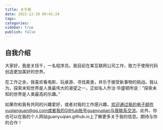 ```yaml
---
title: 关于我
date: 2022-12-20 09:41:24
tags:
categories:
sidebar: true
publish: false
---
```


## 自我介绍

大家好，我是关钰千，一名程序员。我目前在某互联网公司工作，致力于使用代码创造更加美好的世界。

在工作之余，我喜欢看电影、玩桌游、寻找美食，并乐于接受新事物的挑战。我认为，探索未知世界是人类最伟大的渴望之一，正如名人乔治·华盛顿所说：“探索未知的世界是人类最高的乐趣。”

如果你和我有共同的兴趣爱好，或者对我的工作感兴趣，欢迎通过我的电子邮件yuqianguan@qq.com或者我的GitHub账号guanyuqian与我联系交流。此外，你也可以在我的个人网站guanyuqian.github.io上了解更多关于我的信息。期待与你的合作！

<!-- 


##  个人信息 
 - Guanyuqian/男/1996
 - 研究生/ECNU SE
 - E-Mail：[yuqianguan@qq.com](mailto:the_sam@foxmail.com)
 - Github：[guanyuqian](http://github.com/guanyuqian)
 - 个人网站：[guanyuqian.github.io](http://guanyuqian.github.io)


##  工作经历
### 字节跳动  —  海外内容安全  —  2022年10月 ~ 至今
### 字节跳动  —  成人英语业务  —  2021年06月 ~ 2022年07月

### 华为

2020年6月 ~ 2020年8月 

#### DDS中间件

进行车载操作系统中间件数据分发服务(Data Distribution Service, DDS) 的研发工作，本人负责一个功能模块的实现。模块有对应的开源版本，要求改变设计模式、使用 ISO C++新特性进行编写、并设计代码行覆盖率 100%的 单元测试用例。

### 东方海外

2017年6月 ~ 2017年10月

#### 数据可视化网站研发

负责公司一个数据可视化网站的研发工作。使用node js + jq + mongodb全栈开发。在入职前没接触过 node js 相关技术，入职后的一周内结合项目代码进行快速的学习，掌握了相关的开发能力，完成了多个独立功能模块的开发。

## 项目经历

#### 消息通知服务

- 提供给站外用户的服务，主要负责告警事件的消息通知，需要支持短信、飞书、email等多种通知方式；
- 渠道可配置化，不同的用户支持定制化的消息渠道，比如邮件短信等需要支持多种不同的第三方平台，具体发送使用goplugin实现具体发送能力，解决多客户版本碎片化问题；
- 实现提供消息幂等发送能力，使用消息队列进行流量的削峰填谷，支持消息失败重试，提升消息通知的成功率。

### 后台自动生产系统

- 实现自动化内容生产系统的各原子服务（字幕生成、素材定级），涉及与站内多个团队进行交互；
- 第三方平台资源导入，引入15W+量级第三方视频的学习素材进入内容池中，丰富应用素材范围；
- 自动化生成系统提供任务管理功能，使用RMQ进行任务数据之间的流转，RDS进行结构化数据存储，使用FSM相关DSL模板定义任务间流转关系。系统中提供相同素材的幂等复用处理，利用多环境进行处理队列的区分和流量控制，超时重试和定时巡检等功能；
- 后台系统优化，比如接入权限管理中台使用RDBC的权限控制替代之前的ACL方案、教学素材字幕编辑优化（拆分合并可以按照时间戳进行重新打轴）；
- 通低代码平台搭建自动化工作流系统的任务状态排查UI界面，提升RD缺陷定位效率。

### C端用户增长相关功能

- 优惠券发放活动，指定特定群体用户定期发放优惠券促进用户类型转化，优惠券系统提供幂等处理，利用营销平台结合HIVE同步RDS对圈定目标用户进行周期性优惠券发放和通知；
- 实现成就系统，定期打卡下发徽章、激励用户进行学习分享，活跃用户社区氛围。RDS存储成就类型和成就记录，利用Redis进行此类数据的缓存，利用RMQ监听用户行为事件，不同成就类型监听对应队列进行用户成就的进度更新和成就发放；
- 优化反馈页面，对接反馈中台，策略模式可动态配置反馈模板，支持不发版动态配置反馈页面。开发飞书机器人，将用户反馈内容定期拉取转发到飞书群中。 -->


<!-- ## 技能清单 -->

<!-- ## 技能清单

- 深刻理解计算机原理、操作系统、数据库、计算机网络等计算机基础知识；
- 熟悉运行 Redis、MySQL、NoSQL、消息队列等常用组件进行开发；
- 熟练掌握Go语言进行后端服务的设计与开发，对其他前后端、数据库语言也有过了解。 -->

<!-- ## 开源项目 -->

<!-- ## 学术成果 -->
<!-- 
## 学术成果

- Guan Y, Guo J. Adaptive Layered Segregated Fit Scheme for Dynamic Memory Allocation[J]. Journal of Circuits, Systems and Computers, 2021.

  提出了自适应分层分离拟合（Adaptive Layered Segregated Fit, ALSF）的内存管理算法。ALSF算法能在常数的执行时间内完成内存的分配和释放，使用渐进式资源分配技术提升内存利用率。对ALSF和TLSF方案进行了对比实验分析和研究，相比于TLSF，ALSF的内存利用率高出 5%，在资源紧缺的场景下，分配成功率提高了12.99%。

- Guan Y, Guo J, Li Q. Formal Verification of a Hybrid IoT Operating System Model[J]. IEEE Access, 2021.

  针对一种物联网操作系统的混合模型，使用Event-B形式化方法进行建模和验证。对改混合模型的的需求进行了重写，按照其功能模块制定了8级的精化策略。在每级模型上自动生成并完成了所有证明义务，保证了混合模型系统设计的的安全性和活性。因为细致的需求分析与合理的精化策略设计，本次工作的自动证明率达到91%。
 -->
 